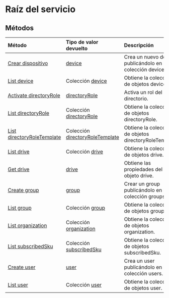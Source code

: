 # <a name="service-root"></a>Raíz del servicio


## <a name="methods"></a>Métodos



| Método           | Tipo de valor devuelto    |Descripción|
|:---------------|:--------|:----------|
|[Crear dispositivo](../api/device_post_devices.md) |[device](device.md)| Crea un nuevo device publicándolo en la colección devices.|
|[List device](../api/device_list.md) | Colección [device](device.md) |Obtiene la colección de objetos device. |
|[Activate directoryRole](../api/directoryrole_post_directoryroles.md) | [directoryRole](directoryrole.md) |Activa un rol del directorio. |
|[List directoryRole](../api/directoryrole_list.md) | Colección [directoryRole](directoryrole.md) |Obtiene la colección de objetos directoryRole. |
|[List directoryRoleTemplate](../api/directoryroletemplate_list.md) | Colección [directoryRoleTemplate](directoryroletemplate.md) |Obtiene la colección de objetos directoryRoleTemplate. |
|[List drive](../api/drive_list.md) | Colección [drive](drive.md) |Obtiene la colección de objetos drive. |
|[Get drive](../api/drive_get.md) | [drive](drive.md)  |Obtiene las propiedades del objeto drive. |
|[Create group](../api/group_post_groups.md) |[group](group.md)| Crear un group publicándolo en la colección groups.|
|[List group](../api/group_list.md) | Colección [group](group.md) |Obtiene la colección de objetos group. |
|[List organization](../api/organization_get.md) | Colección [organization](organization.md) |Obtiene la colección de objetos organization. |
|[List subscribedSku](../api/subscribedsku_list.md) | Colección [subscribedSku](subscribedsku.md) |Obtiene la colección de objetos subscribedSku. |
|[Create user](../api/user_post_users.md) |[user](user.md)| Crea un user publicándolo en la colección users.|
|[List user](../api/user_list.md) | Colección [user](user.md) |Obtiene la colección de objetos user. |

<!-- uuid: 8fcb5dbc-d5aa-4681-8e31-b001d5168d79
2015-10-25 14:57:30 UTC -->
<!-- {
  "type": "#page.annotation",
  "description": "Service root",
  "keywords": "",
  "section": "documentation",
  "tocPath": ""
}-->
